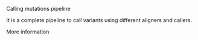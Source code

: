 Calling mutations pipeline

It is a complete pipeline to call variants using different aligners and callers.

More information 
